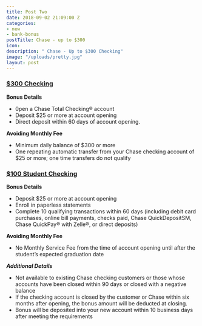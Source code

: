 ```yaml
---
title: Post Two
date: 2018-09-02 21:09:00 Z
categories:
- new
- bank-bonus
postTitle: Chase - up to $300
icon: 
description: " Chase - Up to $300 Checking"
image: "/uploads/pretty.jpg"
layout: post
---
```


### [$300 Checking](https://accounts.chase.com/consumer/banking/extemail?code=GG2669996FX3D9Y1&jp_cmp=rb/59666/ema/LC-NM096/Body_Image_1)

**Bonus Details**
* 0pen a Chase Total Checking® account
* Deposit $25 or more at account opening
* Direct deposit within 60 days of account opening.

**Avoiding Monthly Fee**
* Minimum daily balance of $300 or more
* One repeating automatic transfer from your Chase checking account of $25 or more; one time transfers do not qualify

### [$100 Student Checking](https://www.chase.com/personal/checking/student-checking)

**Bonus Details**
* Deposit $25 or more at account opening
* Enroll in paperless statements
* Complete 10 qualifying transactions within 60 days (including debit card purchases, online bill payments, checks paid, Chase QuickDepositSM, Chase QuickPay® with Zelle®, or direct deposits)

**Avoiding Monthly Fee**
* No Monthly Service Fee from the time of account opening until after the student’s expected graduation date



***Additional Details***
* Not available to existing Chase checking customers or those whose accounts have been closed within 90 days or closed with a negative balance
* If the checking account is closed by the customer or Chase within six months after opening, the bonus amount will be deducted at closing.
* Bonus will be deposited into your new account within 10 business days after meeting the requirements